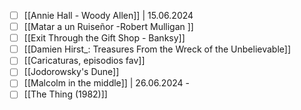 - [ ] [[Annie Hall - Woody Allen]] | 15.06.2024
- [ ] [[Matar a un Ruiseñor -Robert Mulligan ]] 
- [ ] [[Exit Through the Gift Shop - Banksy]] 
- [ ] [[Damien Hirst_: Treasures From the Wreck of the Unbelievable]]
- [ ] [[Caricaturas, episodios fav]]
- [ ] [[Jodorowsky's Dune]]
- [ ] [[Malcolm in the middle]] | 26.06.2024 - 
- [ ] [[The Thing (1982)]]